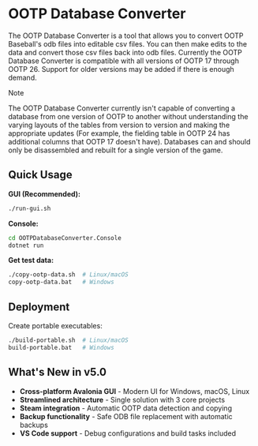 # OOTP Database Converter

The OOTP Database Converter is a tool that allows you to convert OOTP Baseball's odb files into editable csv files. You can then make edits to the data and convert those csv files back into odb files. Currently the OOTP Database Converter is compatible with all versions of OOTP 17 through OOTP 26. Support for older versions may be added if there is enough demand.

> [!NOTE]
> The OOTP Database Converter currently isn't capable of converting a database from one version of OOTP to another without understanding the varying layouts of the tables from version to version and making the appropriate updates (For example, the fielding table in OOTP 24 has additional columns that OOTP 17 doesn't have). Databases can and should only be disassembled and rebuilt for a single version of the game.

## Quick Usage

**GUI (Recommended):**
```bash
./run-gui.sh
```

**Console:**
```bash
cd OOTPDatabaseConverter.Console
dotnet run
```

**Get test data:**
```bash
./copy-ootp-data.sh  # Linux/macOS
copy-ootp-data.bat   # Windows
```

## Deployment

Create portable executables:
```bash
./build-portable.sh  # Linux/macOS
build-portable.bat   # Windows
```

## What's New in v5.0

- **Cross-platform Avalonia GUI** - Modern UI for Windows, macOS, Linux
- **Streamlined architecture** - Single solution with 3 core projects
- **Steam integration** - Automatic OOTP data detection and copying
- **Backup functionality** - Safe ODB file replacement with automatic backups
- **VS Code support** - Debug configurations and build tasks included
